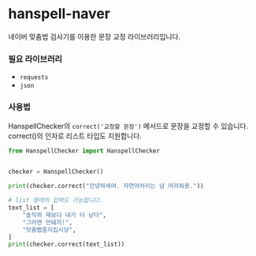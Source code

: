 # hanspell-naver
네이버 맞춤법 검사기를 이용한 문장 교정 라이브러리입니다.

### 필요 라이브러리
- `requests`
- `json`

### 사용법
HanspellChecker의 `correct('교정할 문장')` 메서드로 문장을 교정할 수 있습니다. correct()의 인자로 리스트 타입도 지원합니다.

```python
from HanspellChecker import HanspellChecker


checker = HanspellChecker()

print(checker.correct("안녕하세여. 자연어처리는 넘 어려워용."))

# list 형태의 입력도 가능합니다.
text_list = [
    "솔직히 쟤보다 내가 더 낟다",
    "그러면 안돼지!",
    "맛춤뻡좀지킵시당",
]
print(checker.correct(text_list))
```

